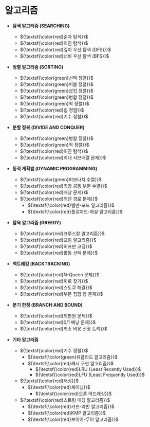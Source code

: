 # 알고리즘

- **탐색 알고리즘 (SEARCHING)**
  - ${\textsf{\color{red}순차 탐색}}$
  - ${\textsf{\color{red}이진 탐색}}$
  - ${\textsf{\color{red}깊이 우선 탐색 (DFS)}}$
  - ${\textsf{\color{red}너비 우선 탐색 (BFS}}$

- **정렬 알고리즘 (SORTING)**
  - ${\textsf{\color{green}선택 정렬}}$	
  - ${\textsf{\color{green}버블 정렬}}$
  - ${\textsf{\color{green}삽입 정렬}}$
  - ${\textsf{\color{green}병합 정렬}}$
  - ${\textsf{\color{green}퀵 정렬}}$
  - ${\textsf{\color{red}힙 정렬}}$
  - ${\textsf{\color{red}기수 정렬}}$

- **분할 정복 (DIVIDE AND CONQUER)**
  - ${\textsf{\color{green}병합 정렬}}$
  - ${\textsf{\color{green}퀵 정렬}}$
  - ${\textsf{\color{red}이진 탐색}}$
  - ${\textsf{\color{red}최대 서브배열 문제}}$

- **동적 계획법 (DYNAMIC PROGRAMMING)**
  - ${\textsf{\color{green}피보나치 수열}}$
  - ${\textsf{\color{red}최장 공통 부분 수열}}$
  - ${\textsf{\color{red}배낭 문제}}$
  - ${\textsf{\color{red}최단 경로 문제}}$
    - ${\textsf{\color{red}벨만-포드 알고리즘}}$	
    - ${\textsf{\color{red}플로이드-와샬 알고리즘}}$	  

- **탐욕 알고리즘 (GREEDY)**
  - ${\textsf{\color{red}크루스칼 알고리즘}}$
  - ${\textsf{\color{red}프림 알고리즘}}$
  - ${\textsf{\color{red}허프만 코딩}}$
  - ${\textsf{\color{red}활동 선택 문제}}$

- **백트래킹 (BACKTRACKING)**
  - ${\textsf{\color{red}N-Queen 문제}}$
  - ${\textsf{\color{red}미로 찾기}}$
  - ${\textsf{\color{red}스도쿠 해결}}$
  - ${\textsf{\color{red}부분 집합 합 문제}}$

- **분기 한정 (BRANCH AND BOUND)**
  - ${\textsf{\color{red}외판원 문제}}$
  - ${\textsf{\color{red}0/1 배낭 문제}}$
  - ${\textsf{\color{red}최소 비용 신장 트리}}$

- **기타 알고리즘**
  - ${\textsf{\color{red}기수 정렬}}$
    - ${\textsf{\color{green}유클리드 알고리즘}}$
    - ${\textsf{\color{red}캐시 구현 알고리즘}}$
      - ${\textsf{\color{red}LRU (Least Recently Used}}$	
      - ${\textsf{\color{red}LFU (Least Frequently Used}}$	
  - ${\textsf{\color{red}해싱}}$
    - ${\textsf{\color{red}체이닝}}$
      - ${\textsf{\color{red}오픈 어드레싱}}$
  - ${\textsf{\color{red}스트링 매칭 알고리즘}}$
    - ${\textsf{\color{red}카프-라빈 알고리즘}}$
    - ${\textsf{\color{red}KMP 알고리즘}}$
    - ${\textsf{\color{red}보이어-무어 알고리즘}}$
